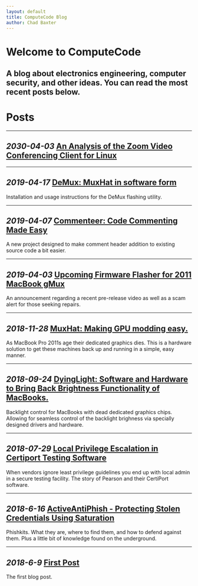 ```yaml
---
layout: default
title: ComputeCode Blog
author: Chad Baxter
---
```


Welcome to ComputeCode
===

A blog about electronics engineering, computer security, and other ideas. You can read the most recent posts below.
---

Posts
===

<hr>

<strong> _2030-04-03_ [An Analysis of the Zoom Video Conferencing Client for Linux](2020-04-03_1.html)</strong>
---

<hr>

<strong> _2019-04-17_ [ DeMux: MuxHat in software form](Demux.html)</strong>
---

Installation and usage instructions for the DeMux flashing utility.

<hr>

<strong> _2019-04-07_ [Commenteer: Code Commenting Made Easy](2019-04-07_1.html)</strong>
---

A new project designed to make comment header addition to existing source code a bit easier.

<hr>

<strong> _2019-04-03_ [Upcoming Firmware Flasher for 2011 MacBook gMux](2019-04-03_1.html)</strong>
---

An announcement regarding a recent pre-release video as well as a scam alert for those seeking repairs.

<hr>

<strong> _2018-11-28_ [MuxHat: Making GPU modding easy.](MuxHat.html)</strong>
---

As MacBook Pro 2011s age their dedicated graphics dies. This is a hardware solution to get these machines back up and running in a simple, easy manner.

<hr>

<strong> _2018-09-24_ [DyingLight: Software and Hardware to Bring Back Brightness Functionality of MacBooks.](DyingLight.html)</strong>
---

Backlight control for MacBooks with dead dedicated graphics chips. Allowing for seamless control of the backlight brighness via specially designed drivers and hardware.

<hr>

<strong> _2018-07-29_ [Local Privilege Escalation in Certiport Testing Software](2018-07-29_1.html)</strong>
---

When vendors ignore least privilege guidelines you end up with local admin in a secure testing facility. The story of Pearson and their CertiPort software.

<hr>

<strong>_2018-6-16_ [ActiveAntiPhish - Protecting Stolen Credentials Using Saturation](2018-06-16_1.html)</strong>
---

Phishkits. What they are, where to find them, and how to defend against them. Plus a little bit of knowledge found on the underground.

<hr>

<strong>_2018-6-9_ [First Post](2018-06-09_1.html)</strong>
---

The first blog post.
